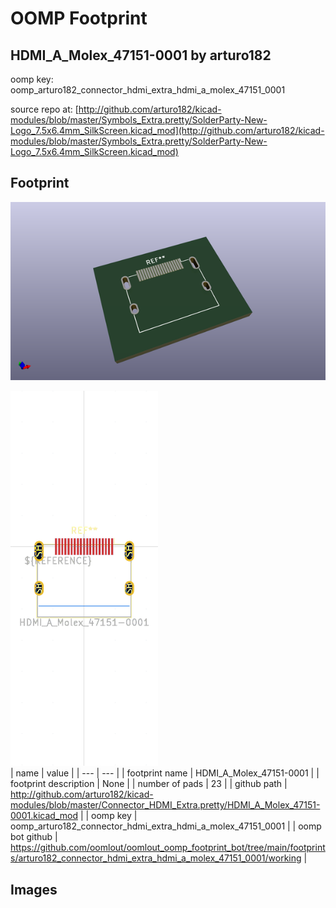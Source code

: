 # OOMP Footprint  
## HDMI_A_Molex_47151-0001  by arturo182  
  
oomp key: oomp_arturo182_connector_hdmi_extra_hdmi_a_molex_47151_0001  
  
source repo at: [http://github.com/arturo182/kicad-modules/blob/master/Symbols_Extra.pretty/SolderParty-New-Logo_7.5x6.4mm_SilkScreen.kicad_mod](http://github.com/arturo182/kicad-modules/blob/master/Symbols_Extra.pretty/SolderParty-New-Logo_7.5x6.4mm_SilkScreen.kicad_mod)  
## Footprint  
  
[![working_kicad_pcb_3d.png](working_kicad_pcb_3d_600.png)](working_kicad_pcb_3d.png)  
  
[![working.png](working_600.png)](working.png)  
| name | value | 
| --- | --- | 
| footprint name | HDMI_A_Molex_47151-0001 | 
| footprint description | None | 
| number of pads | 23 | 
| github path | http://github.com/arturo182/kicad-modules/blob/master/Connector_HDMI_Extra.pretty/HDMI_A_Molex_47151-0001.kicad_mod | 
| oomp key | oomp_arturo182_connector_hdmi_extra_hdmi_a_molex_47151_0001 | 
| oomp bot github | https://github.com/oomlout/oomlout_oomp_footprint_bot/tree/main/footprints/arturo182_connector_hdmi_extra_hdmi_a_molex_47151_0001/working | 
## Images  
